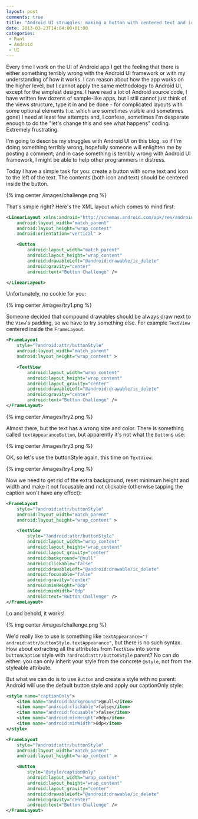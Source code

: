 ```yaml
---
layout: post
comments: true
title: "Android UI struggles: making a button with centered text and icon"
date: 2013-03-23T14:04:00+01:00
categories:
 - Rant
 - Android
 - UI
---
```


Every time I work on the UI of Android app I get the feeling that there is either something terribly wrong with the Android UI framework or with my understanding of how it works. I can reason about how the app works on the higher level, but I cannot apply the same methodology to Android UI, except for the simplest designs. I have read a lot of Android source code, I have written few dozens of sample-like apps, but I still cannot just think of the views structure, type it in and be done - for complicated layouts with some optional elements (i.e. which are sometimes visible and sometimes gone) I need at least few attempts and, I confess, sometimes I'm desperate enough to do the "let's change this and see what happens" coding. Extremely frustrating.

I'm going to describe my struggles with Android UI on this blog, so if I'm doing something terribly wrong, hopefully someone will enlighten me by posting a comment; and in case something is terribly wrong with Android UI framework, I might be able to help other programmers in distress.

Today I have a simple task for you: create a button with some text and icon to the left of the text. The contents (both icon and text) should be centered inside the button.

{% img center /images/challenge.png %}

That's simple right? Here's the XML layout which comes to mind first:

``` xml
<LinearLayout xmlns:android="http://schemas.android.com/apk/res/android"
    android:layout_width="match_parent"
    android:layout_height="wrap_content"
    android:orientation="vertical" >

    <Button
        android:layout_width="match_parent"
        android:layout_height="wrap_content"
        android:drawableLeft="@android:drawable/ic_delete"
        android:gravity="center"
        android:text="Button Challenge" />

</LinearLayout>
```

Unfortunately, no cookie for you:

{% img center /images/try1.png %}

Someone decided that compound drawables should be always draw next to the `View`'s padding, so we have to try something else. For example `TextView` centered inside the `FrameLayout`.

``` xml
<FrameLayout
    style="?android:attr/buttonStyle"
    android:layout_width="match_parent"
    android:layout_height="wrap_content" >

    <TextView
        android:layout_width="wrap_content"
        android:layout_height="wrap_content"
        android:layout_gravity="center"
        android:drawableLeft="@android:drawable/ic_delete"
        android:gravity="center"
        android:text="Button Challenge" />
</FrameLayout>
```

{% img center /images/try2.png %}

Almost there, but the text has a wrong size and color. There is something called `textAppearanceButton`, but apparently it's not what the `Button`s use:

{% img center /images/try3.png %}

OK, so let's use the buttonStyle again, this time on `TextView`:

{% img center /images/try4.png %}

Now we need to get rid of the extra background, reset minimum height and width and make it not focusable and not clickable (otherwise tapping the caption won't have any effect):

``` xml
<FrameLayout
    style="?android:attr/buttonStyle"
    android:layout_width="match_parent"
    android:layout_height="wrap_content" >

    <TextView
        style="?android:attr/buttonStyle"
        android:layout_width="wrap_content"
        android:layout_height="wrap_content"
        android:layout_gravity="center"
        android:background="@null"
        android:clickable="false"
        android:drawableLeft="@android:drawable/ic_delete"
        android:focusable="false"
        android:gravity="center"
        android:minHeight="0dp"
        android:minWidth="0dp"
        android:text="Button Challenge" />
</FrameLayout>
```

Lo and behold, it works!

{% img center /images/challenge.png %}

We'd really like to use is something like `textAppearance="?android:attr/buttonStyle.textAppearance"`, but there is no such syntax. How about extracting all the attributes from `TextView` into some `buttonCaption` style with `?android:attr/buttonStyle` parent? No can do either: you can only inherit your style from the concrete `@style`, not from the styleable attribute.

But what we can do is to use `Button` and create a style with no parent: Android will use the default button style and apply our captionOnly style:

``` xml
<style name="captionOnly">
    <item name="android:background">@null</item>
    <item name="android:clickable">false</item>
    <item name="android:focusable">false</item>
    <item name="android:minHeight">0dp</item>
    <item name="android:minWidth">0dp</item>
</style>

<FrameLayout
    style="?android:attr/buttonStyle"
    android:layout_width="match_parent"
    android:layout_height="wrap_content" >

    <Button
        style="@style/captionOnly"
        android:layout_width="wrap_content"
        android:layout_height="wrap_content"
        android:layout_gravity="center"
        android:drawableLeft="@android:drawable/ic_delete"
        android:gravity="center"
        android:text="Button Challenge" />
</FrameLayout>
```
